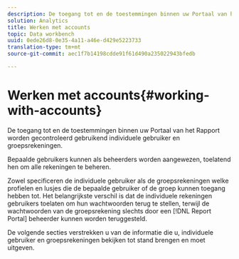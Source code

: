 ```yaml
---
description: De toegang tot en de toestemmingen binnen uw Portaal van het Rapport worden gecontroleerd gebruikend individuele gebruiker en groepsrekeningen.
solution: Analytics
title: Werken met accounts
topic: Data workbench
uuid: 0ede26d8-0e35-4a11-a46e-d429e5223733
translation-type: tm+mt
source-git-commit: aec1f7b14198cdde91f61d490a235022943bfedb

---
```



# Werken met accounts{#working-with-accounts}

De toegang tot en de toestemmingen binnen uw Portaal van het Rapport worden gecontroleerd gebruikend individuele gebruiker en groepsrekeningen.

Bepaalde gebruikers kunnen als beheerders worden aangewezen, toelatend hen om alle rekeningen te beheren.

Zowel specificeren de individuele gebruiker als de groepsrekeningen welke profielen en lusjes die de bepaalde gebruiker of de groep kunnen toegang hebben tot. Het belangrijkste verschil is dat de individuele rekeningen gebruikers toelaten om hun wachtwoorden terug te stellen, terwijl de wachtwoorden van de groepsrekening slechts door een [!DNL Report Portal] beheerder kunnen worden teruggesteld.

De volgende secties verstrekken u van de informatie die u, individuele gebruiker en groepsrekeningen bekijken tot stand brengen en moet uitgeven.

